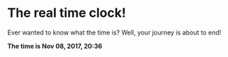 # The real time clock!

Ever wanted to know what the time is? Well, your journey is about to end!

**The time is Nov 08, 2017, 20:36**